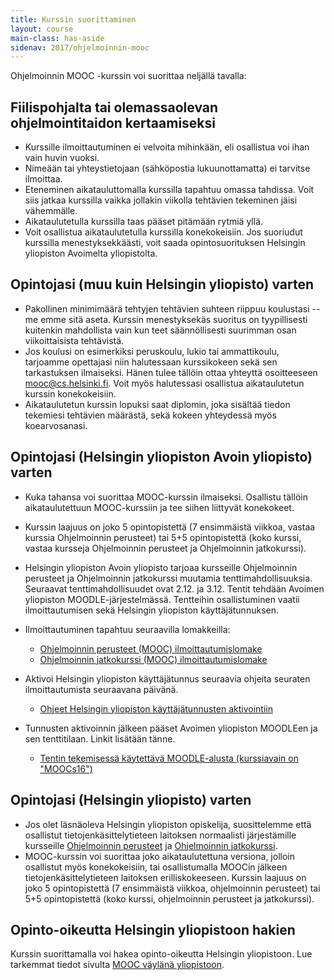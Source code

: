 ```yaml
---
title: Kurssin suorittaminen
layout: course
main-class: has-aside
sidenav: 2017/ohjelmoinnin-mooc
---
```


Ohjelmoinnin MOOC -kurssin voi suorittaa neljällä tavalla:

## Fiilispohjalta tai olemassaolevan ohjelmointitaidon kertaamiseksi

- Kurssille ilmoittautuminen ei velvoita mihinkään, eli osallistua voi ihan vain huvin vuoksi. 
- Nimeään tai yhteystietojaan (sähköpostia lukuunottamatta) ei tarvitse ilmoittaa. 
- Eteneminen aikatauluttomalla kurssilla tapahtuu omassa tahdissa. Voit siis jatkaa kurssilla vaikka jollakin viikolla tehtävien tekeminen jäisi vähemmälle.
- Aikataulutetulla kurssilla taas pääset pitämään rytmiä yllä.
- Voit osallistua aikataulutetulla kurssilla konekokeisiin. Jos suoriudut kurssilla menestyksekkäästi, voit saada opintosuorituksen Helsingin yliopiston Avoimelta yliopistolta.

## Opintojasi (muu kuin Helsingin yliopisto) varten

- Pakollinen minimimäärä tehtyjen tehtävien suhteen riippuu koulustasi -- me emme sitä aseta. Kurssin menestyksekäs suoritus on tyypillisesti kuitenkin mahdollista vain kun teet säännöllisesti suurimman osan viikoittaisista tehtävistä.
- Jos koulusi on esimerkiksi peruskoulu, lukio tai ammattikoulu, tarjoamme opettajasi niin halutessaan kurssikokeen sekä sen tarkastuksen ilmaiseksi. Hänen tulee tällöin ottaa yhteyttä osoitteeseen <mooc@cs.helsinki.fi>. Voit myös halutessasi osallistua aikataulutetun kurssin konekokeisiin.
- Aikataulutetun kurssin lopuksi saat diplomin, joka sisältää tiedon tekemiesi tehtävien määrästä, sekä kokeen yhteydessä myös koearvosanasi.

## Opintojasi (Helsingin yliopiston Avoin yliopisto) varten

- Kuka tahansa voi suorittaa MOOC-kurssin ilmaiseksi. Osallistu tällöin aikataulutettuun MOOC-kurssiin ja tee siihen liittyvät konekokeet. 
- Kurssin laajuus on joko 5 opintopistettä (7 ensimmäistä viikkoa, vastaa kurssia Ohjelmoinnin perusteet) tai 5+5 opintopistettä (koko kurssi, vastaa kursseja Ohjelmoinnin perusteet ja Ohjelmoinnin jatkokurssi).

- Helsingin yliopiston Avoin yliopisto tarjoaa kursseille Ohjelmoinnin perusteet ja Ohjelmoinnin jatkokurssi muutamia tenttimahdollisuuksia. Seuraavat tenttimahdollisuudet ovat 2.12. ja 3.12. Tentit tehdään Avoimen yliopiston MOODLE-järjestelmässä. Tentteihin osallistuminen vaatii ilmoittautumisen sekä Helsingin yliopiston käyttäjätunnuksen.

- Ilmoittautuminen tapahtuu seuraavilla lomakkeilla:

  - <a href="https://www.avoin.helsinki.fi/palvelut/ilmo/index.aspx?id=23420" target="_blank" onclick="ga('send', 'event', 'link', 'click', 'outbound-ohpe-avoin-ilmoittautuminen')">Ohjelmoinnin perusteet (MOOC) ilmoittautumislomake</a> 
  - <a href="https://www.avoin.helsinki.fi/palvelut/ilmo/index.aspx?id=23422" target="_blank" onclick="ga('send', 'event', 'link', 'click', 'outbound-ohja-avoin-ilmoittautuminen')">Ohjelmoinnin jatkokurssi (MOOC) ilmoittautumislomake</a> 

- Aktivoi Helsingin yliopiston käyttäjätunnus seuraavia ohjeita seuraten ilmoittautumista seuraavana päivänä.

  - <a href="https://helpdesk.it.helsinki.fi/ohjeet/kirjautuminen-ja-yhteydet/kayttajatunnus/ohjeet-yliopiston-kayttajatunnuksen-aktivointiin" target="_blank" onclick="ga('send', 'event', 'link', 'click', 'outbound-tunnuksen-aktivointi')">Ohjeet Helsingin yliopiston käyttäjätunnusten aktivointiin</a> 

- Tunnusten aktivoinnin jälkeen pääset Avoimen yliopiston MOODLEen ja sen tenttitilaan. Linkit lisätään tänne.

  - <a href="https://moodle.helsinki.fi/course/view.php?id=22330" target="_blank" onclick="ga('send', 'event', 'link', 'click', 'outbound-moodle')">Tentin tekemisessä käytettävä MOODLE-alusta (kurssiavain on "MOOCs16")</a> 

   
## Opintojasi (Helsingin yliopisto) varten

- Jos olet läsnäoleva Helsingin yliopiston opiskelija, suosittelemme että osallistut tietojenkäsittelytieteen laitoksen normaalisti järjestämille kursseille <a href="http://www.cs.helsinki.fi/courses/581325/" target="_blank" onclick="ga('send', 'event', 'link', 'click', 'outbound-ohpe')">Ohjelmoinnin perusteet</a> ja <a href="http://www.cs.helsinki.fi/courses/582103/" target="_blank" onclick="ga('send', 'event', 'link', 'click', 'outbound-ohja')">Ohjelmoinnin jatkokurssi</a>.
- MOOC-kurssin voi suorittaa joko aikataulutettuna versiona, jolloin osallistut myös konekokeisiin, tai osallistumalla MOOCin jälkeen tietojenkäsittelytieteen laitoksen erilliskokeeseen. Kurssin laajuus on joko 5 opintopistettä (7 ensimmäistä viikkoa, ohjelmoinnin perusteet) tai 5+5 opintopistettä (koko kurssi, ohjelmoinnin perusteet ja jatkokurssi).

## Opinto-oikeutta Helsingin yliopistoon hakien

Kurssin suorittamalla voi hakea opinto-oikeutta Helsingin yliopistoon. Lue tarkemmat tiedot sivulta [MOOC väylänä yliopistoon](opinto-oikeus.html).
